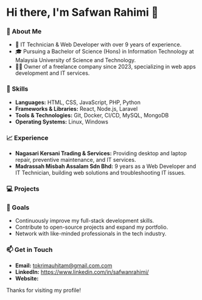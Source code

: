 # Hi there, I'm Safwan Rahimi 👋

### 🚀 About Me
- 💼 IT Technician & Web Developer with over 9 years of experience.
- 🎓 Pursuing a Bachelor of Science (Hons) in Information Technology at Malaysia University of Science and Technology.
- 👨‍💻 Owner of a freelance company since 2023, specializing in web apps development and IT services.

### 🔧 Skills
- **Languages:** HTML, CSS, JavaScript, PHP, Python
- **Frameworks & Libraries:** React, Node.js, Laravel
- **Tools & Technologies:** Git, Docker, CI/CD, MySQL, MongoDB
- **Operating Systems:** Linux, Windows

### 📈 Experience
- **Nagasari Kersani Trading & Services:** Providing desktop and laptop repair, preventive maintenance, and IT services.
- **Madrassah Misbah Assalam Sdn Bhd:** 9 years as a Web Developer and IT Technician, building web solutions and troubleshooting IT issues.

### 💻 Projects

### 🎯 Goals
- Continuously improve my full-stack development skills.
- Contribute to open-source projects and expand my portfolio.
- Network with like-minded professionals in the tech industry.

### 📫 Get in Touch
- **Email:** tokrimauhitam@gmail.com.com
- **LinkedIn:** https://www.linkedin.com/in/safwanrahimi/
- **Website:** [](#)

Thanks for visiting my profile!
```
